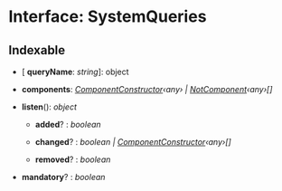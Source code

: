 
# Interface: SystemQueries

## Indexable

* \[ **queryName**: *string*\]: object

* **components**: *[ComponentConstructor](componentconstructor.md)‹any› | [NotComponent](notcomponent.md)‹any›[]*

* **listen**(): *object*

  * **added**? : *boolean*

  * **changed**? : *boolean | [ComponentConstructor](componentconstructor.md)‹any›[]*

  * **removed**? : *boolean*

* **mandatory**? : *boolean*
